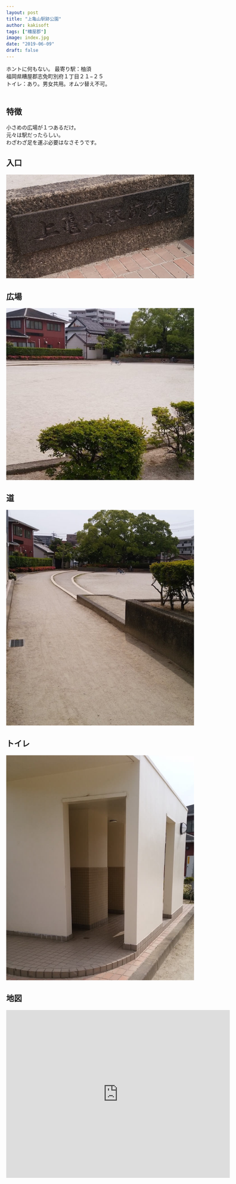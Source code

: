 ```yaml
---
layout: post
title: "上亀山駅跡公園"
author: kakisoft
tags: ["糟屋郡"]
image: index.jpg
date: "2019-06-09"
draft: false
---
```


ホントに何もない。
最寄り駅：柚須  
福岡県糟屋郡志免町別府１丁目２１−２５  
トイレ：あり。男女共用。オムツ替え不可。   
　  
## 特徴
小さめの広場が１つあるだけ。  
元々は駅だったらしい。  
わざわざ足を運ぶ必要はなさそうです。

## 入口
![01](./01.jpg)  

## 広場
![02](./02.jpg)  

## 道
![03](./03.jpg)  

## トイレ
![04](./04.jpg)  

## 地図
<iframe src="https://www.google.com/maps/embed?pb=!1m14!1m8!1m3!1d13292.447748176683!2d130.4596659!3d33.6024!3m2!1i1024!2i768!4f13.1!3m3!1m2!1s0x0%3A0xc9c2b4a392a0a5af!2sKamikameyamaekiato+Park!5e0!3m2!1sen!2sjp!4v1560099774568!5m2!1sen!2sjp" width="600" height="450" frameborder="0" style="border:0" allowfullscreen></iframe>